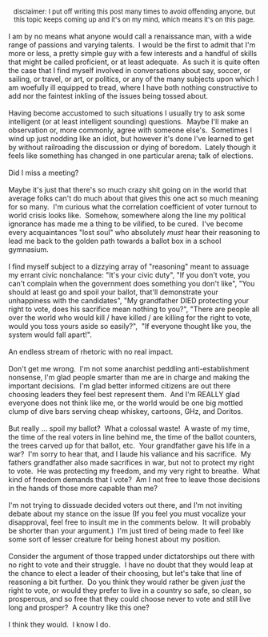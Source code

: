 <div style="text-align: center;"><span style="font-size: small;">disclaimer: I put off writing this post many times to avoid offending anyone, but this topic keeps coming up and it's on my mind, which means it's on this page.</span></div><div><br /></div>I am by no means what anyone would call a renaissance man, with a wide range of passions and varying talents.  I would be the first to admit that I'm more or less, a pretty simple guy with a few interests and a handful of skills that might be called proficient, or at least adequate.  As such it is quite often the case that I find myself involved in conversations about say, soccer, or sailing, or travel, or art, or politics, or any of the many subjects upon which I am woefully ill equipped to tread, where I have both nothing constructive to add nor the faintest inkling of the issues being tossed about.<div><br /></div><div>Having become accustomed to such situations I usually try to ask some intelligent (or at least intelligent sounding) questions.  Maybe I'll make an observation or, more commonly, agree with someone else's.  Sometimes I wind up just nodding like an idiot, but however it's done I've learned to get by without railroading the discussion or dying of boredom.  Lately though it feels like something has changed in one particular arena; talk of elections.</div><div><br /></div><div>Did I miss a meeting?</div><div><br /></div><div>Maybe it's just that there's so much crazy shit going on in the world that average folks can't do much about that gives this one act so much meaning for so many.  I'm curious what the correlation coefficient of voter turnout to world crisis looks like.  Somehow, somewhere along the line my political ignorance has made me a thing to be vilified, to be cured.  I've become every acquaintances "lost soul" who absolutely <span style="font-style: italic;">must </span>hear their reasoning to lead me back to the golden path towards a ballot box in a school gymnasium.</div><div><br /></div><div>I find myself subject to a dizzying array of "reasoning" meant to assuage my errant civic nonchalance: "It's your civic duty", "If you don't vote, you can't complain when the government does something you don't like", "You should at least go and spoil your ballot, that'll demonstrate your unhappiness with the candidates", "My grandfather DIED protecting your right to vote, does his sacrifice mean nothing to you?", "There are people all over the world who would kill / have killed / are killing for the right to vote, would you toss yours aside so easily?",  "If everyone thought like you, the system would fall apart!".</div><div><br /></div><div>An endless stream of rhetoric with no real impact.</div><div><br /></div><div>Don't get me wrong.  I'm not some anarchist peddling anti-establishment nonsense, I'm glad people smarter than me are in charge and making the important decisions.  I'm glad better informed citizens are out there choosing leaders they feel best represent them.  And I'm REALLY glad everyone does not think like me, or the world would be one big mottled clump of dive bars serving cheap whiskey, cartoons, GHz, and Doritos.</div><div><br /></div><div>But really ... spoil my ballot?  What a colossal waste!  A waste of my time, the time of the real voters in line behind me, the time of the ballot counters, the trees carved up for that ballot, etc.  Your grandfather gave his life in a war?  I'm sorry to hear that, and I laude his valiance and his sacrifice.  My fathers grandfather also made sacrifices in war, but not to protect my right to vote.  He was protecting my freedom, and my very right to breathe.  What kind of freedom demands that I vote?  Am I not free to leave those decisions in the hands of those more capable than me?</div><div><br /></div><div>I'm not trying to dissuade decided voters out there, and I'm not inviting debate about my stance on the issue (If you feel you must vocalize your disapproval, feel free to insult me in the comments below.  It will probably be shorter than your argument.)  I'm just tired of being made to feel like some sort of lesser creature for being honest about my position.</div><div><br /></div><div>Consider the argument of those trapped under dictatorships out there with no right to vote and their struggle.  I have no doubt that they would leap at the chance to elect a leader of their choosing, but let's take that line of reasoning a bit further.  Do you think they would rather be given <span style="font-style: italic;">just </span>the right to vote, or would they prefer to live in a country so safe, so clean, so prosperous, and so free that they could choose never to vote and still live long and prosper?  A country like this one?</div><div><br /></div><div>I think they would.  I know I do.</div>